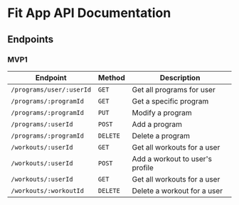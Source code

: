 # Fit App API Documentation

## Endpoints

### MVP1

| Endpoint                 | Method   | Description                     |
| ------------------------ | -------- | ------------------------------- |
| `/programs/user/:userId` | `GET`    | Get all programs for user       |
| `/programs/:programId`   | `GET`    | Get a specific program          |
| `/programs/:programId`   | `PUT`    | Modify a program                |
| `/programs/:userId`      | `POST`   | Add a program                   |
| `/programs/:programId`   | `DELETE` | Delete a program                |
| `/workouts/:userId`      | `GET`    | Get all workouts for a user     |
| `/workouts/:userId`      | `POST`   | Add a workout to user's profile |
| `/workouts/:userId`      | `GET`    | Get all workouts for a user     |
| `/workouts/:workoutId`   | `DELETE` | Delete a workout for a user     |

